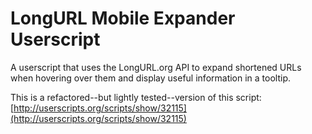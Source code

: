 LongURL Mobile Expander Userscript
==================================

A userscript that uses the LongURL.org API to expand shortened URLs when hovering over them and display useful information in a tooltip.

This is a refactored--but lightly tested--version of this script: [http://userscripts.org/scripts/show/32115](http://userscripts.org/scripts/show/32115)
